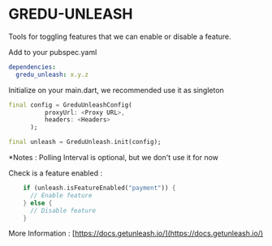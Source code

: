 # GREDU-UNLEASH

Tools for toggling features that we can enable or disable a feature.


Add to your pubspec.yaml

```yaml
dependencies:
  gredu_unleash: x.y.z
```

Initialize on your main.dart, we recommended use it as singleton

```dart
final config = GreduUnleashConfig(
          proxyUrl: <Proxy URL>,
          headers: <Headers>
      );

final unleash = GreduUnleash.init(config);
```

*Notes : Polling Interval is optional, but we don't use it for now

Check is a feature enabled :

```dart
    if (unleash.isFeatureEnabled("payment")) {
      // Enable feature
    } else {
      // Disable feature
    }
```

More Information : [https://docs.getunleash.io/](https://docs.getunleash.io/)
